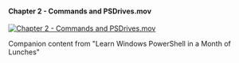﻿#### Chapter 2 - Commands and PSDrives.mov

[![Chapter 2 - Commands and PSDrives.mov](https://i2.ytimg.com/vi/MKlyAgcXE80/hqdefault.jpg "Chapter 2 - Commands and PSDrives.mov")](https://www.youtube.com/watch?v=MKlyAgcXE80)

Companion content from "Learn Windows PowerShell in a Month of Lunches"


